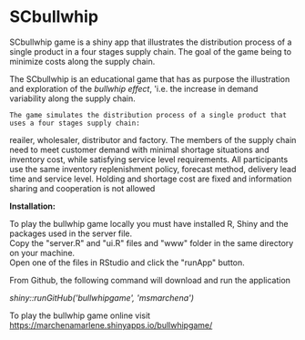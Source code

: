 # SCbullwhip
SCbullwhip game is a shiny app that illustrates the distribution process of a single product in a four stages supply chain. The goal of the game being to minimize costs along the supply chain.

The SCbullwhip is an educational game that has as purpose the illustration and exploration of 
      the *bullwhip effect*, 'i.e. the increase in demand variability along the supply chain.
    
 
    
    The game simulates the distribution process of a single product that uses a four stages supply chain: 
reailer, wholesaler, distributor and factory. The members of the supply chain need to
      meet customer demand with minimal shortage situations and inventory cost, while satisfying service level requirements. All
      participants use the same inventory replenishment policy, forecast method, delivery lead time and service level.
      Holding and shortage cost are fixed and information sharing and cooperation is not allowed




**Installation:**

To play the bullwhip game locally you must have installed R, Shiny and the packages used in the server file.<br>
Copy the "server.R" and "ui.R" files and "www" folder in the same directory on your machine.<br>
Open one of the files in RStudio and click the "runApp" button.

From Github, the following command will download and run the application

*shiny::runGitHub('bullwhipgame', 'msmarchena')*

To play the bullwhip game online visit https://marchenamarlene.shinyapps.io/bullwhipgame/
